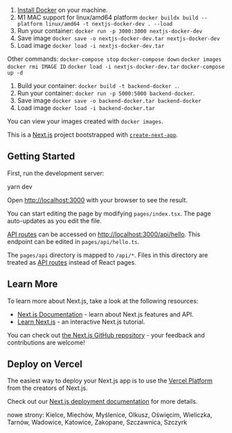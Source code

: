 1. [Install Docker](https://docs.docker.com/get-docker/) on your machine.
1. M1 MAC support for linux/amd64 platform `docker buildx build --platform linux/amd64 -t nextjs-docker-dev . --load`
1. Run your container: `docker run -p 3000:3000 nextjs-docker-dev`
1. Save image `docker save -o nextjs-docker-dev.tar nextjs-docker-dev`
1. Load image `docker load -i nextjs-docker-dev.tar`

Other commands: 
`docker-compose stop`
`docker-compose down`
`docker images`
`docker rmi IMAGE ID`
`docker load -i nextjs-docker-dev.tar`
`docker-compose up -d`

1. Build your container: `docker build -t backend-docker .`.
1. Run your container: `docker run -p 5000:5000 backend-docker`.
1. Save image `docker save -o backend-docker.tar backend-docker`
1. Load image `docker load -i backend-docker.tar`


You can view your images created with `docker images`.

This is a [Next.js](https://nextjs.org/) project bootstrapped with [`create-next-app`](https://github.com/vercel/next.js/tree/canary/packages/create-next-app).

## Getting Started

First, run the development server:

yarn dev

Open [http://localhost:3000](http://localhost:3000) with your browser to see the result.

You can start editing the page by modifying `pages/index.tsx`. The page auto-updates as you edit the file.

[API routes](https://nextjs.org/docs/api-routes/introduction) can be accessed on [http://localhost:3000/api/hello](http://localhost:3000/api/hello). This endpoint can be edited in `pages/api/hello.ts`.

The `pages/api` directory is mapped to `/api/*`. Files in this directory are treated as [API routes](https://nextjs.org/docs/api-routes/introduction) instead of React pages.

## Learn More

To learn more about Next.js, take a look at the following resources:

- [Next.js Documentation](https://nextjs.org/docs) - learn about Next.js features and API.
- [Learn Next.js](https://nextjs.org/learn) - an interactive Next.js tutorial.

You can check out [the Next.js GitHub repository](https://github.com/vercel/next.js/) - your feedback and contributions are welcome!

## Deploy on Vercel

The easiest way to deploy your Next.js app is to use the [Vercel Platform](https://vercel.com/new?utm_medium=default-template&filter=next.js&utm_source=create-next-app&utm_campaign=create-next-app-readme) from the creators of Next.js.

Check out our [Next.js deployment documentation](https://nextjs.org/docs/deployment) for more details.


nowe strony:
Kielce, Miechów, 
Myślenice, Olkusz, 
Oświęcim, Wieliczka, 
Tarnów, Wadowice, 
Katowice, Zakopane, 
Szczawnica, Szczyrk